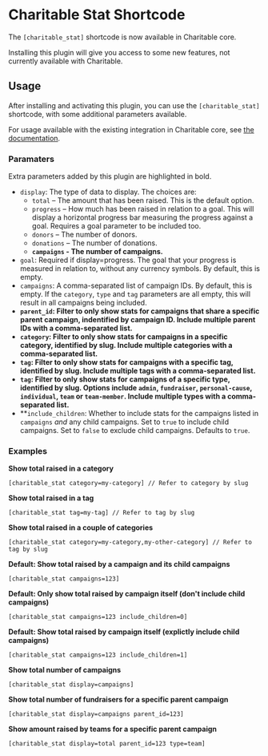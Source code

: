 # Charitable Stat Shortcode
The `[charitable_stat]` shortcode is now available in Charitable core.

Installing this plugin will give you access to some new features, not currently available with Charitable.

## Usage
After installing and activating this plugin, you can use the `[charitable_stat]` shortcode, with some additional parameters available.

For usage available with the existing integration in Charitable core, see [the documentation](https://www.wpcharitable.com/documentation/stats-shortcode/).

### Paramaters

Extra parameters added by this plugin are highlighted in bold.

- `display`: The type of data to display. The choices are:
  - `total` – The amount that has been raised. This is the default option.
  - `progress` – How much has been raised in relation to a goal. This will display a horizontal progress bar measuring the progress against a goal. Requires a goal parameter to be included too.
  - `donors` – The number of donors.
  - `donations` – The number of donations.
  - **`campaigns` - The number of campaigns.**
- `goal`: Required if display=progress. The goal that your progress is measured in relation to, without any currency symbols. By default, this is empty.
- `campaigns`: A comma-separated list of campaign IDs. By default, this is empty. If the `category`, `type` and `tag` parameters are all empty, this will result in all campaigns being included.
- **`parent_id`: Filter to only show stats for campaigns that share a specific parent campaign, indentified by campaign ID. Include multiple parent IDs with a comma-separated list.**
- **`category`: Filter to only show stats for campaigns in a specific category, identified by slug. Include multiple categories with a comma-separated list.**
- **`tag`: Filter to only show stats for campaigns with a specific tag, identified by slug. Include multiple tags with a comma-separated list.**
- **`tag`: Filter to only show stats for campaigns of a specific type, identified by slug. Options include `admin`, `fundraiser`, `personal-cause`, `individual`, `team` or `team-member`. Include multiple types with a comma-separated list.**
- **`include_children`: Whether to include stats for the campaigns listed in `campaigns` _and_ any child campaigns. Set to `true` to include child campaigns. Set to `false` to exclude child campaigns. Defaults to `true`. 

### Examples

**Show total raised in a category**
```
[charitable_stat category=my-category] // Refer to category by slug
```

**Show total raised in a tag**
```
[charitable_stat tag=my-tag] // Refer to tag by slug
```

**Show total raised in a couple of categories**
```
[charitable_stat category=my-category,my-other-category] // Refer to tag by slug
```

**Default: Show total raised by a campaign and its child campaigns**
```
[charitable_stat campaigns=123]
```

**Default: Only show total raised by campaign itself (don't include child campaigns)**
```
[charitable_stat campaigns=123 include_children=0]
```

**Default: Show total raised by campaign itself (explictly include child campaigns)**
```
[charitable_stat campaigns=123 include_children=1]
```

**Show total number of campaigns**
```
[charitable_stat display=campaigns]
```

**Show total number of fundraisers for a specific parent campaign**
```
[charitable_stat display=campaigns parent_id=123]
```

**Show amount raised by teams for a specific parent campaign**
```
[charitable_stat display=total parent_id=123 type=team]
```
